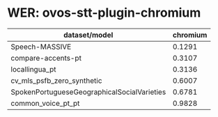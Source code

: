 
# WER: ovos-stt-plugin-chromium
|dataset/model|chromium|
|-|-|
| Speech-MASSIVE | 0.1291 |
| compare-accents-pt | 0.3107 |
| locallingua_pt | 0.3136 |
| cv_mls_psfb_zero_synthetic | 0.6007 |
| SpokenPortugueseGeographicalSocialVarieties | 0.6781 |
| common_voice_pt_pt | 0.9828 |